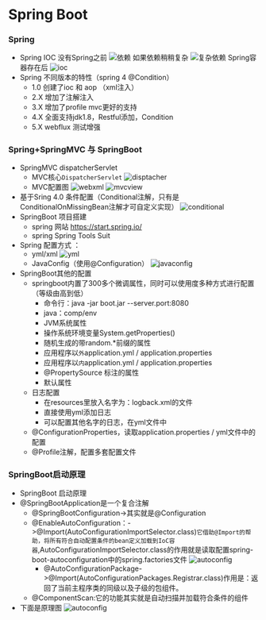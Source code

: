 Spring Boot
================
### Spring 
* Spring IOC
  没有Spring之前
  ![依赖](../Images/对象关系.png)
  如果依赖稍稍复杂
  ![复杂依赖](../Images/复杂的依赖关系.png)
  Spring容器存在后
  ![ioc](../Images/IOC容器.png)
* Spring 不同版本的特性（spring 4 @Condition）
  * 1.0 创建了ioc 和 aop （xml注入）
  * 2.X 增加了注解注入
  * 3.X 增加了profile mvc更好的支持
  * 4.X 全面支持jdk1.8，Restful添加，Condition
  * 5.X webflux 测试增强
### Spring+SpringMVC 与 SpringBoot
* SpringMVC dispatcherServlet
  * MVC核心`DispatcherServlet`
  ![disptacher](../Images/mvc_disptacher.png)
  * MVC配置图 
  ![webxml](../Images/mvc_webxml配置.png)
  ![mvcview](../Images/mvc_view配置.png)
* 基于Sring 4.0 条件配置（Conditional注解，只有是ConditionalOnMissingBean注解才可自定义实现）
  ![conditional](../Images/Conditional注解.png)
* SpringBoot 项目搭建
  * spring 网站 https://start.spring.io/
  * spring Spring Tools Suit
* Spring 配置方式 ：
  * yml/xml
  ![yml](../Images/boot_yml配置.png)
  * JavaConfig（使用@Configuration）
  ![javaconfig](../Images/javaconfig.png)
* SpringBoot其他的配置
  * springboot内置了300多个微调属性，同时可以使用度多种方式进行配置（等级由高到低）
    * 命令行：java -jar boot.jar --server.port:8080
    * java：comp/env
    * JVM系统属性
    * 操作系统环境变量System.getProperties()
    * 随机生成的带random.*前缀的属性
    * 应用程序以`外`application.yml  /  application.properties
    * 应用程序以`内`application.yml  /  application.properties
    * @PropertySource 标注的属性
    * 默认属性
  * 日志配置
    * 在resources里放入名字为：logback.xml的文件
    * 直接使用yml添加日志
    * 可以配置其他名字的日志，在yml文件中
  * @ConfigurationProperties，读取application.properties / yml文件中的配置
  * @Profile注解，配置多套配置文件
### SpringBoot启动原理
* SpringBoot 启动原理
* @SpringBootApplication是一个复合注解
  * @SpringBootConfiguration->其实就是@Configuration
  * @EnableAutoConfiguration：->@Import(AutoConfigurationImportSelector.class)`它借助@Import的帮助，将所有符合自动配置条件的bean定义加载到IoC容器`,AutoConfigurationImportSelector.class的作用就是读取配置spring-boot-autoconfiguration中的spring.factories文件
  ![autoconfig](../Images/autoconfigurationdefault.png)
    * @AutoConfigurationPackage->@Import(AutoConfigurationPackages.Registrar.class)作用是：返回了当前主程序类的同级以及子级的包组件。
  * @ComponentScan:它的功能其实就是自动扫描并加载符合条件的组件
* 下面是原理图
 ![autoconfig](../Images/boot原理图.png)

